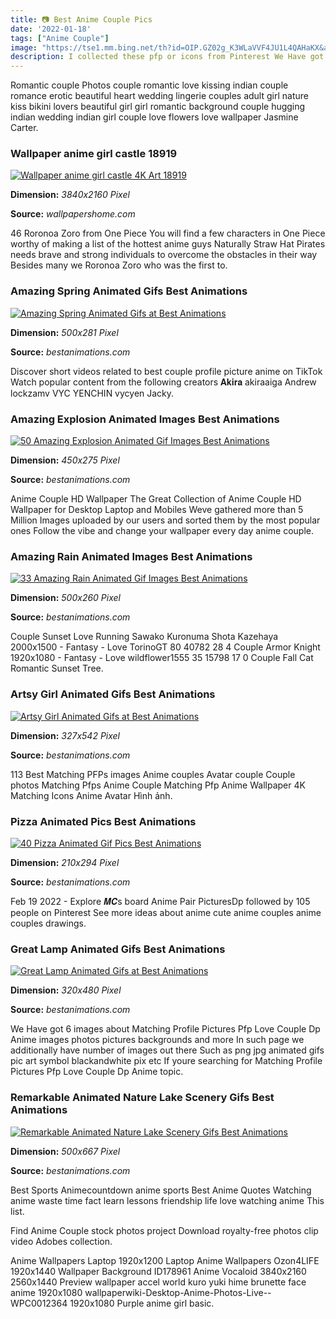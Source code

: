```yaml
---
title: 📷 Best Anime Couple Pics
date: '2022-01-18'
tags: ["Anime Couple"]
image: "https://tse1.mm.bing.net/th?id=OIP.GZ02g_K3WLaVVF4JU1L4QAHaKX&amp;pid=15.1"
description: I collected these pfp or icons from Pinterest We Have got 5 pic about Pfp Matching Profile Pictures Kawaii Aesthetic Anime Couple Matching Icons images photo
---
```




Romantic couple Photos couple romantic love kissing indian couple romance erotic beautiful heart wedding lingerie couples adult girl nature kiss bikini lovers beautiful girl girl romantic background couple hugging indian wedding indian girl couple love flowers love wallpaper Jasmine Carter.



### Wallpaper anime girl castle 18919

[![Wallpaper anime girl castle 4K Art 18919](https://wallpapershome.com/images/wallpapers/anime-3840x2160-girl-castle-4k-18919.jpg)](https://wallpapershome.com/images/wallpapers/anime-3840x2160-girl-castle-4k-18919.jpg)


**Dimension:** _3840x2160 Pixel_ 

**Source:** _wallpapershome.com_ 


46 Roronoa Zoro from One Piece You will find a few characters in One Piece worthy of making a list of the hottest anime guys Naturally Straw Hat Pirates needs brave and strong individuals to overcome the obstacles in their way Besides many we Roronoa Zoro who was the first to.


### Amazing Spring Animated Gifs Best Animations

[![Amazing Spring Animated Gifs at Best Animations](http://bestanimations.com/Nature/spring/cherry-blossoms-spring-nature-gif-19.gif)](http://bestanimations.com/Nature/spring/cherry-blossoms-spring-nature-gif-19.gif)


**Dimension:** _500x281 Pixel_ 

**Source:** _bestanimations.com_ 


Discover short videos related to best couple profile picture anime on TikTok Watch popular content from the following creators 𝐀𝐤𝐢𝐫𝐚 akiraaiga Andrew lockzamv VYC YENCHIN vycyen Jacky.


### Amazing Explosion Animated Images Best Animations

[![50 Amazing Explosion Animated Gif Images  Best Animations](https://bestanimations.com/Military/Explosions/explosion-animation.gif)](https://bestanimations.com/Military/Explosions/explosion-animation.gif)


**Dimension:** _450x275 Pixel_ 

**Source:** _bestanimations.com_ 


Anime Couple HD Wallpaper The Great Collection of Anime Couple HD Wallpaper for Desktop Laptop and Mobiles Weve gathered more than 5 Million Images uploaded by our users and sorted them by the most popular ones Follow the vibe and change your wallpaper every day anime couple.


### Amazing Rain Animated Images Best Animations

[![33 Amazing Rain Animated Gif Images  Best Animations](http://bestanimations.com/Nature/Water/rain/rain-nature-animated-gif-15.gif)](http://bestanimations.com/Nature/Water/rain/rain-nature-animated-gif-15.gif)


**Dimension:** _500x260 Pixel_ 

**Source:** _bestanimations.com_ 


Couple Sunset Love Running Sawako Kuronuma Shota Kazehaya 2000x1500 - Fantasy - Love TorinoGT 80 40782 28 4 Couple Armor Knight 1920x1080 - Fantasy - Love wildflower1555 35 15798 17 0 Couple Fall Cat Romantic Sunset Tree.


### Artsy Girl Animated Gifs Best Animations

[![Artsy Girl Animated Gifs at Best Animations](http://bestanimations.com/Humans/girl-woman-walking-animated-gif-14.gif)](http://bestanimations.com/Humans/girl-woman-walking-animated-gif-14.gif)


**Dimension:** _327x542 Pixel_ 

**Source:** _bestanimations.com_ 


113 Best Matching PFPs images Anime couples Avatar couple Couple photos Matching Pfps Anime Couple Matching Pfp Anime Wallpaper 4K Matching Icons Anime Avatar Hình ảnh.


### Pizza Animated Pics Best Animations

[![40 Pizza Animated Gif Pics  Best Animations](http://bestanimations.com/Food/FastFood/Pizza/pizza-animated-gif-38.gif)](http://bestanimations.com/Food/FastFood/Pizza/pizza-animated-gif-38.gif)


**Dimension:** _210x294 Pixel_ 

**Source:** _bestanimations.com_ 


Feb 19 2022 - Explore 𝑴𝑪s board Anime Pair PicturesDp followed by 105 people on Pinterest See more ideas about anime cute anime couples anime couples drawings.


### Great Lamp Animated Gifs Best Animations

[![Great Lamp Animated Gifs at Best Animations](https://bestanimations.com/HomeOffice/Lights/Lamps/lamps-animated-gif-6.gif)](https://bestanimations.com/HomeOffice/Lights/Lamps/lamps-animated-gif-6.gif)


**Dimension:** _320x480 Pixel_ 

**Source:** _bestanimations.com_ 


We Have got 6 images about Matching Profile Pictures Pfp Love Couple Dp Anime images photos pictures backgrounds and more In such page we additionally have number of images out there Such as png jpg animated gifs pic art symbol blackandwhite pix etc If youre searching for Matching Profile Pictures Pfp Love Couple Dp Anime topic.


### Remarkable Animated Nature Lake Scenery Gifs Best Animations

[![Remarkable Animated Nature Lake Scenery Gifs  Best Animations](http://bestanimations.com/Nature/Water/lake/lake-nature-animated-gif-14.gif)](http://bestanimations.com/Nature/Water/lake/lake-nature-animated-gif-14.gif)


**Dimension:** _500x667 Pixel_ 

**Source:** _bestanimations.com_ 



 Best Sports Animecountdown anime sports Best Anime Quotes Watching anime waste time fact learn lessons friendship life love watching anime This list.


Find Anime Couple stock photos project Download royalty-free photos clip video Adobes collection.


Anime Wallpapers Laptop 1920x1200 Laptop Anime Wallpapers Ozon4LIFE 1920x1440 Wallpaper Background ID178961 Anime Vocaloid 3840x2160 2560x1440 Preview wallpaper accel world kuro yuki hime brunette face anime 1920x1080 wallpaperwiki-Desktop-Anime-Photos-Live--WPC0012364 1920x1080 Purple anime girl basic.





